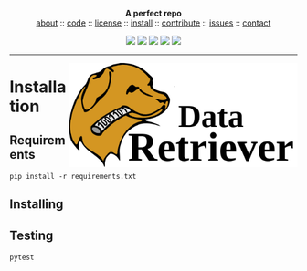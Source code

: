 <p align=center><b>A perfect repo
</b><br><a 
href="$u/blob/master/README.md">about</a>  :: <a 
href="https://github.com/ai-se/perfect-repo">code</a>  :: <a 
href="$u/blob/master/LICENSE">license</a>  :: <a 
href="$u/blob/master/INSTALL.md">install</a> :: <a
href="$u/blob/master/CODE_OF_CONDUCT.md">contribute</a> :: <a 
href="https://github.com/ai-se/perfect-repo/issues">issues</a> ::  <a 
href="$u/blob/master/CONTACT.md">contact</a> <p 
align=center> <img 
src="https://img.shields.io/badge/language-python-orange">&nbsp;<img 
src="https://img.shields.io/badge/purpose-ai,se-blueviolet">&nbsp;<img 
src="https://img.shields.io/badge/platform-mac,*nux-informational">&nbsp;<img 
src="https://img.shields.io/badge/license-mit-informational">&nbsp;<img 
src="https://travis-ci.com/ai-se/perfect-repo.svg?branch=master"> 
</p><hr>


<img src="etc/img/header.png" align=right width=400>

# Installation

## Requirements
```
pip install -r requirements.txt
```

## Installing

## Testing
```
pytest
```
